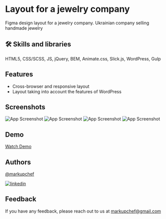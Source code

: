 
# Layout for a jewelry company

Figma design layout for a jewelry company. Ukrainian company selling handmade jewelry


## 🛠 Skills and libraries
HTML5, CSS/SCSS, JS, jQuery, BEM, Animate.css, Slick.js, WordPress, Gulp


## Features
- Cross-browser and responsive layout
- Layout taking into account the features of WordPress

## Screenshots

![App Screenshot](https://markupchef.github.io/yastreb.jewelry/previews/Home.jpg)
![App Screenshot](https://markupchef.github.io/yastreb.jewelry/previews/Mobile-1.jpg)
![App Screenshot](https://markupchef.github.io/yastreb.jewelry/previews/Product.jpg)
![App Screenshot](https://markupchef.github.io/yastreb.jewelry/previews/Mobile-3.jpg)



## Demo

[Watch Demo](https://markupchef.github.io/yastreb.jewelry/)


## Authors

[@markupchef](https://github.com/MarkupChef)

[![linkedin](https://img.shields.io/badge/linkedin-0A66C2?style=for-the-badge&logo=linkedin&logoColor=white)](https://www.linkedin.com/in/rastehaiev-r/)


## Feedback

If you have any feedback, please reach out to us at markupchef@gmail.com

